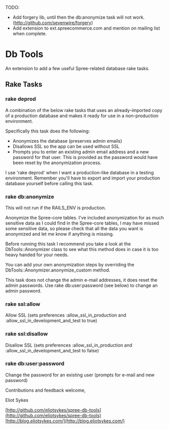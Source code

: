 TODO:
*   Add forgery lib, until then the db:anonymize task will not work. (http://github.com/sevenwire/forgery)
*   Add extension to ext.spreecommerce.com and mention on mailing list when complete. 

# Db Tools #
An extension to add a few useful Spree-related database rake tasks.

## Rake Tasks ##

### rake deprod ###
A combination of the below rake tasks that uses an already-imported copy of a 
production database and makes it ready for use in a non-production environment.

Specifically this task does the following:
*   Anonymizes the database (preserves admin emails)
*   Disallows SSL so the app can be used without SSL
*   Prompts you to enter an existing admin email address and a new password for
    that user.  This is provided as the password would have been reset by the
    anonymization process.

I use 'rake deprod' when I want a production-like database in a testing environment.
Remember you'll have to export and import your production database yourself before
calling this task.

### rake db:anonymize ###
This will not run if the RAILS_ENV is production.

Anonymize the Spree-core tables. I've included anonymization for as much
sensitive data as I could find in the Spree-core tables, I may have missed some
sensitive data, so please check that all the data you want is anonymized
and let me know if anything is missing.

Before running this task I recommend you take a look at the
DbTools::Anonymizer class to see what this method does in case it is too heavy
handed for your needs.

You can add your own anonymization steps by overriding the 
DbTools::Anonymizer.anonymize_custom method.

This task does not change the admin e-mail addresses, it does reset the admin
passwords.  Use rake db:user:password (see below) to change an admin password.

### rake ssl:allow ###
Allow SSL (sets preferences :allow_ssl_in_production and
:allow_ssl_in_development_and_test to true)

### rake ssl:disallow ###
Disallow SSL (sets preferences :allow_ssl_in_production and
:allow_ssl_in_development_and_test to false)

### rake db:user:password ###
Change the password for an existing user (prompts for e-mail and new password)

Contributions and feedback welcome,

Eliot Sykes

[http://github.com/eliotsykes/spree-db-tools](http://github.com/eliotsykes/spree-db-tools)   
[http://blog.eliotsykes.com/](http://blog.eliotsykes.com/)

